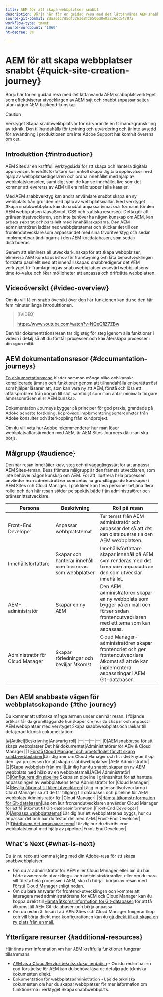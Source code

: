 ```yaml
---
title: AEM för att skapa webbplatser snabbt
description: Börja här för en guidad resa med det lättanvända AEM snabbplatsverktyget som effektiviserar utvecklingen av AEM sajt och snabbt anpassar sajten utan någon AEM backend-kunskap.
source-git-commit: 8daa6bc7d5df3263e8f2b506d8e0a23ecc547872
workflow-type: tm+mt
source-wordcount: '1060'
ht-degree: 0%

---
```



# AEM för att skapa webbplatser snabbt {#quick-site-creation-journey}

Börja här för en guidad resa med det lättanvända AEM snabbplatsverktyget som effektiviserar utvecklingen av AEM sajt och snabbt anpassar sajten utan någon AEM backend-kunskap.

>[!CAUTION]
>
>Verktyget Skapa snabbwebbplats är för närvarande en förhandsgranskning av teknik. Den tillhandahålls för testning och utvärdering och är inte avsedd för användning i produktionen om inte Adobe Support har kommit överens om det.

## Introduktion {#introduction}

AEM Sites är en kraftfull verktygslåda för att skapa och hantera digitala upplevelser. Innehållsförfattare kan enkelt skapa digitala upplevelser med hjälp av webbplatsredigeraren och ordna innehållet med hjälp av webbplatskonsolen, samtidigt som de kan se innehållet live som det kommer att levereras av AEM till era målgrupper i alla kanaler.

Med AEM snabbverktyg kan andra användare snabbt skapa en ny webbplats från grunden med hjälp av webbplatsmallar. Med verktyget Skapa snabbwebbplats kan du snabbt anpassa temat och formatet för den AEM webbplatsen (JavaScript, CSS och statiska resurser). Detta gör att gränssnittsutvecklaren, som inte behöver ha någon kunskap om AEM, kan arbeta separat och parallellt med innehållsskaparna. Den AEM administratören laddar ned webbplatstemat och skickar det till den frontendutvecklare som anpassar det med sina favoritverktyg och sedan implementerar ändringarna i den AEM koddatabasen, som sedan distribueras.

Genom att eliminera all utvecklarkunskap för att skapa webbplatser, eliminera AEM kunskapsbehov för framtagning och låta temautvecklingen fortsätta parallellt med att innehåll skapas, snabbredigerar det AEM verktyget för framtagning av snabbwebbplatser avsevärt webbplatsens time-to-value och ökar möjligheten att anpassa och driftsätta webbplatsen.

## Videoöversikt {#video-overview}

Om du vill få en snabb översikt över den här funktionen kan du se den här fem minuter långa introduktionen.

>[!VIDEO]
>
>https://www.youtube.com/watch?v=NQeQ1jZ7ZBw

Den här dokumentationsresan tar dig steg för steg igenom alla funktioner i videon i detalj så att du förstår processen och kan återskapa processen i din egen miljö.

## AEM dokumentationsresor {#documentation-journeys}

[En dokumentationsresa](/help/journey-documentation/home.md) binder samman många olika och kanske komplicerade ämnen och funktioner genom att tillhandahålla en berättarröst som hjälper läsaren att, som kan vara ny att AEM, förstå och lösa ett affärsproblem från början till slut, samtidigt som man antar minimala tidigare ämnesområden eller AEM kunskap.

Dokumentation Journeys bygger på principer för god praxis, grundade på Adobe senaste forskning, beprövade implementeringserfarenheter från Adobe konsulter och återkoppling från kundprojekt.

Om du vill veta hur Adobe rekommenderar hur man löser webbplatsaffärsärenden med AEM, är AEM Sites Journeys där man ska börja.

## Målgrupp {#audience}

Den här resan innehåller krav, steg och tillvägagångssätt för att anpassa AEM Sites-teman. Dess främsta målgrupp är den främsta utvecklaren, som inte behöver någon kunskap om AEM. För att illustrera hela processen använder man administratörer som antas ha grundläggande kunskaper i AEM Sites och Cloud Manager. I praktiken kan flera personer betjäna flera roller och den här resan stöder perspektiv både från administratörer och gränssnittsutvecklare.

| Persona | Beskrivning | Roll på resan |
|---|---|---|
| Front-End Developer | Anpassar webbplatstemat | Tar temat från AEM administratör och anpassar det så att det kan distribueras till den AEM webbplatsen. |
| Innehållsförfattare | Skapar och hanterar innehåll som levereras som webbplatser | Innehållsförfattare skapar innehåll på AEM som renderas med det tema som anpassats av den som utvecklar innehållet. |
| AEM-administratör | Skapar en ny AEM | Den AEM administratören skapar en ny webbplats som bygger på en mall och förser sedan frontendutvecklaren med ett tema som kan anpassas. |
| Administratör för Cloud Manager | Skapar rörledningar och beviljar åtkomst | Cloud Manager-administratören skapar frontendriet och ger frontendutvecklare åtkomst så att de kan implementera anpassningar i AEM Git-databasen. |

## Den AEM snabbaste vägen för webbplatsskapande {#the-journey}

Du kommer att utforska många ämnen under den här resan. I följande artiklar får du grundläggande kunskaper om hur du skapar och anpassar AEM webbplatser med verktyget Skapa snabbwebbplats och länkar till detaljerad teknisk dokumentation.

|#|Artikel|Beskrivning|Ansvarig roll| |—|—|—|—| |0|AEM snabbresa för att skapa webbplatser|Det här dokumentet|Administratörer för AEM &amp; Cloud Manager| |1|[Förstå Cloud Manager och arbetsflödet för att skapa snabbwebbplatser](cloud-manager.md)|Lär dig mer om Cloud Manager och hur det knyter ihop den nya processen för att skapa snabbwebbplatser.|AEM Administratör| |2|[Skapa webbplats från mall](create-site.md)|Lär dig hur du snabbt skapar en ny AEM webbplats med hjälp av en webbplatsmall.|AEM Administratör| |3|[Konfigurera din pipeline](pipeline-setup.md)|Skapa en pipeline i gränssnittet för att hantera anpassningen av webbplatsens tema.Administratör för |Cloud Manager| |4|[Bevilja åtkomst till klientutvecklaren](grant-access.md)|Lägg in gränssnittsutvecklarna i Cloud Manager så att de får tillgång till databasen och pipeline för AEM webbplats.Administratör för |Cloud Manager| |5|[Hämta åtkomstinformation för Git-databasen](retrieve-access.md)|Läs om hur frontendutvecklaren använder Cloud Manager för att få åtkomst till Git-databasinformation.|Front-End Developer| |6|[Anpassa webbplatstemat](customize-theme.md)|Lär dig hur ett webbplatstema byggs, hur du anpassar det och hur du testar det med AEM.|Front-End Developer| |7|[Distribuera ditt anpassade tema](deploy-theme.md)|Lär dig hur du distribuerar webbplatstemat med hjälp av pipeline.|Front-End Developer|

## What&#39;s Next {#what-is-next}

Du är nu redo att komma igång med din Adobe-resa för att skapa snabbwebbplatser.

* Om du är administratör för AEM eller Cloud Manager, eller om du har både avancerade utvecklings- och administratörsroller, eller om du bara vill förstå hela processen i AEM, ska du börja i början av resan med [Förstå Cloud Manager](cloud-manager.md) enligt nedan.
* Om du bara ansvarar för frontend-utvecklingen och kommer att interagera med administratörerna för AEM och Cloud Manager kan du hoppa direkt till [Hämta åtkomstinformation för Git-databasen](retrieve-access.md) för att få åtkomst till AEM Git-databasen och börja anpassa.
* Om du redan är insatt i att AEM Sites och Cloud Manager fungerar ihop och vill börja direkt med konfigurationen kan du [gå direkt till att skapa en ny plats från en mall.](create-site.md)

## Ytterligare resurser {#additional-resources}

Här finns mer information om hur AEM kraftfulla funktioner fungerar tillsammans.

* [AEM as a Cloud Service teknisk dokumentation](https://experienceleague.adobe.com/docs/experience-manager-cloud-service.html) - Om du redan har en god förståelse för AEM kan du behöva läsa de detaljerade tekniska dokumenten direkt.
* [Dokumentation för webbplatsadministration](/help/sites-cloud/administering/site-creation/create-site.md) - Läs de tekniska dokumenten om hur du skapar webbplatser för mer information om funktionerna i verktyget Skapa snabbwebbplats.
